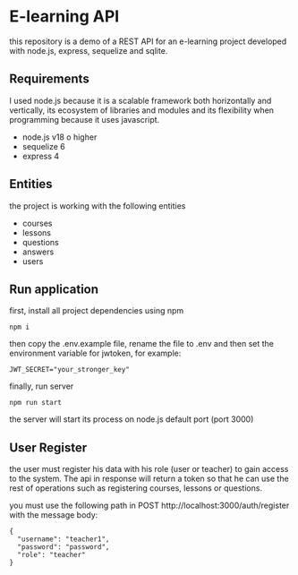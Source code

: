 # E-learning API

this repository is a demo of a REST API for an e-learning project developed with node.js, express, sequelize and sqlite.

## Requirements

I used node.js because it is a scalable framework both horizontally and vertically, its ecosystem of libraries and modules and its flexibility when programming because it uses javascript.

- node.js v18 o higher
- sequelize 6
- express 4

## Entities

the project is working with the following entities

- courses
- lessons
- questions
- answers
- users

## Run application

first, install all project dependencies using npm

```
npm i
```

then copy the .env.example file, rename the file to .env and then set the environment variable for jwtoken, for example:

```
JWT_SECRET="your_stronger_key"
```

finally, run server

```
npm run start
```

the server will start its process on node.js default port (port 3000)

## User Register

the user must register his data with his role (user or teacher) to gain access to the system. The api in response will return a token so that he can use the rest of operations such as registering courses, lessons or questions.

you must use the following path in POST http://localhost:3000/auth/register with the message body:

```
{
  "username": "teacher1",
  "password": "password",
  "role": "teacher"
}
```
